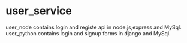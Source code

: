 # user_service
user_node contains login and registe api in node.js,express and MySql.
user_python contains login and signup forms in django and MySql.
